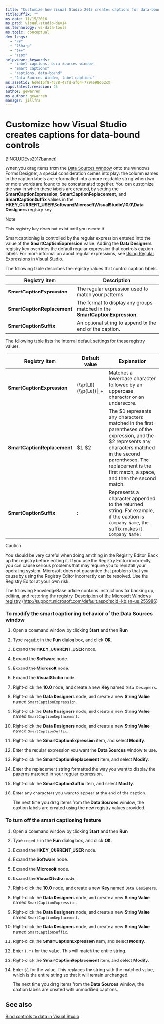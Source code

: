 ```yaml
---
title: "Customize how Visual Studio 2015 creates captions for data-bound controls | Microsoft Docs"
titleSuffix: ""
ms.date: 11/15/2016
ms.prod: visual-studio-dev14
ms.technology: vs-data-tools
ms.topic: conceptual
dev_langs:
  - "VB"
  - "CSharp"
  - "C++"
  - "aspx"
helpviewer_keywords:
  - "Label captions, Data Sources window"
  - "smart captions"
  - "captions, data-bound"
  - "Data Sources Window, label captions"
ms.assetid: 6d4d15f8-4d78-42fd-af64-779ae98d62c8
caps.latest.revision: 15
author: gewarren
ms.author: gewarren
manager: jillfra
---
```

# Customize how Visual Studio creates captions for data-bound controls
[!INCLUDE[vs2017banner](../includes/vs2017banner.md)]

When you drag items from the [Data Sources Window](https://msdn.microsoft.com/library/0d20f699-cc95-45b3-8ecb-c7edf1f67992) onto the Windows Forms Designer, a special consideration comes into play: the column names in the caption labels are reformatted into a more readable string when two or more words are found to be concatenated together. You can customize the way in which these labels are created, by setting the **SmartCaptionExpression**, **SmartCaptionReplacement**, and **SmartCaptionSuffix** values in the **HKEY_CURRENT_USER\Software\Microsoft\VisualStudio\10.0\Data Designers** registry key.

> [!NOTE]
> This registry key does not exist until you create it.

 Smart captioning is controlled by the regular expression entered into the value of the **SmartCaptionExpression** value. Adding the **Data Designers** registry key overrides the default regular expression that controls caption labels. For more information about regular expressions, see [Using Regular Expressions in Visual Studio](../ide/using-regular-expressions-in-visual-studio.md).

 The following table describes the registry values that control caption labels.

|Registry item|Description|
|-------------------|-----------------|
|**SmartCaptionExpression**|The regular expression used to match your patterns.|
|**SmartCaptionReplacement**|The format to display any groups matched in the **SmartCaptionExpression**.|
|**SmartCaptionSuffix**|An optional string to append to the end of the caption.|

 The following table lists the internal default settings for these registry values.

|Registry item|Default value|Explanation|
|-------------------|-------------------|-----------------|
|**SmartCaptionExpression**|(\\\p{Ll})(\\\p{Lu})&#124;_+|Matches a lowercase character followed by an uppercase character or an underscore.|
|**SmartCaptionReplacement**|$1 $2|The $1 represents any characters matched in the first parentheses of the expression, and the $2 represents any characters matched in the second parentheses. The replacement is the first match, a space, and then the second match.|
|**SmartCaptionSuffix**|:|Represents a character appended to the returned string. For example, if the caption is `Company Name`, the suffix makes it `Company Name:`|

> [!CAUTION]
> You should be very careful when doing anything in the Registry Editor. Back up the registry before editing it. If you use the Registry Editor incorrectly, you can cause serious problems that may require you to reinstall your operating system. Microsoft does not guarantee that problems that you cause by using the Registry Editor incorrectly can be resolved. Use the Registry Editor at your own risk.
>
> The following KnowledgeBase article contains instructions for backing up, editing, and restoring the registry: [Description of the Microsoft Windows registry](http://support.microsoft.com/default.aspx?scid=kb;en-us;256986) (http://support.microsoft.com/default.aspx?scid=kb;en-us;256986)

### To modify the smart captioning behavior of the Data Sources window

1. Open a command window by clicking **Start** and then **Run**.

2. Type `regedit` in the **Run** dialog box, and click **OK**.

3. Expand the **HKEY_CURRENT_USER** node.

4. Expand the **Software** node.

5. Expand the **Microsoft** node.

6. Expand the **VisualStudio** node.

7. Right-click the **10.0** node, and create a new **Key** named `Data Designers`.

8. Right-click the **Data Designers** node, and create a new **String Value** named `SmartCaptionExpression`.

9. Right-click the **Data Designers** node, and create a new **String Value** named `SmartCaptionReplacement`.

10. Right-click the **Data Designers** node, and create a new **String Value** named `SmartCaptionSuffix`.

11. Right-click the **SmartCaptionExpression** item, and select **Modify**.

12. Enter the regular expression you want the **Data Sources** window to use.

13. Right-click the **SmartCaptionReplacement** item, and select **Modify**.

14. Enter the replacement string formatted the way you want to display the patterns matched in your regular expression.

15. Right-click the **SmartCaptionSuffix** item, and select **Modify**.

16. Enter any characters you want to appear at the end of the caption.

     The next time you drag items from the **Data Sources** window, the caption labels are created using the new registry values provided.

### To turn off the smart captioning feature

1. Open a command window by clicking **Start** and then **Run**.

2. Type `regedit` in the **Run** dialog box, and click **OK**.

3. Expand the **HKEY_CURRENT_USER** node.

4. Expand the **Software** node.

5. Expand the **Microsoft** node.

6. Expand the **VisualStudio** node.

7. Right-click the **10.0** node, and create a new **Key** named `Data Designers`.

8. Right-click the **Data Designers** node, and create a new **String Value** named `SmartCaptionExpression`.

9. Right-click the **Data Designers** node, and create a new **String Value** named `SmartCaptionReplacement`.

10. Right-click the **Data Designers** node, and create a new **String Value** named `SmartCaptionSuffix`.

11. Right-click the **SmartCaptionExpression** item, and select **Modify**.

12. Enter `(.*)` for the value. This will match the entire string.

13. Right-click the **SmartCaptionReplacement** item, and select **Modify**.

14. Enter `$1` for the value. This replaces the string with the matched value, which is the entire string so that it will remain unchanged.

     The next time you drag items from the **Data Sources** window, the caption labels are created with unmodified captions.

## See also
 [Bind controls to data in Visual Studio](../data-tools/bind-controls-to-data-in-visual-studio.md)
